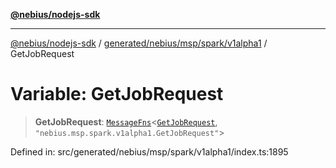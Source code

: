 [**@nebius/nodejs-sdk**](../../../../../../README.md)

---

[@nebius/nodejs-sdk](../../../../../../README.md) / [generated/nebius/msp/spark/v1alpha1](../README.md) / GetJobRequest

# Variable: GetJobRequest

> **GetJobRequest**: [`MessageFns`](../../../../../../runtime/protos/core/interfaces/MessageFns.md)\<[`GetJobRequest`](../interfaces/GetJobRequest.md), `"nebius.msp.spark.v1alpha1.GetJobRequest"`\>

Defined in: src/generated/nebius/msp/spark/v1alpha1/index.ts:1895
